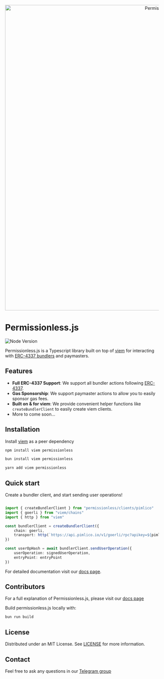 <p align="center"><a href="https://docs.pimlico/permissionless"><img width="1000" title="Permissionless" src='https://raw.githubusercontent.com/pimlicolabs/permissionless.js/main/assets/banner.png' /></a></p>

# Permissionless.js

![Node Version](https://img.shields.io/badge/node-20.x-green)

Permissionless.js is a Typescript library built on top of [viem](https://viem.sh) for interacting with [ERC-4337 bundlers](https://eips.ethereum.org/EIPS/eip-4337) and paymasters.

## Features

- **Full ERC-4337 Support**: We support all bundler actions following [ERC-4337](https://eips.ethereum.org/EIPS/eip-4337#rpc-methods-eth-namespace).
- **Gas Sponsorship**: We support paymaster actions to allow you to easily sponsor gas fees.
- **Built on & for viem**: We provide convenient helper functions like `createBundlerClient` to easily create viem clients.
- More to come soon...

## Installation

Install [viem](https://viem.sh) as a peer dependency

```bash
npm install viem permissionless
```

```bash
bun install viem permissionless
```

```bash
yarn add viem permissionless
```

## Quick start

Create a bundler client, and start sending user operations!

```typescript

import { createBundlerClient } from "permissionless/clients/pimlico"
import { goerli } from "viem/chains"
import { http } from "viem"

const bundlerClient = createBundlerClient({
    chain: goerli,
    transport: http(`https://api.pimlico.io/v1/goerli/rpc?apikey=${pimlicoApiKey}`) // Use any bundler url
})

const userOpHash = await bundlerClient.sendUserOperation({
    userOperation: signedUserOperation,
    entryPoint: entryPoint
})
```

For detailed documentation visit our [docs page](https://docs.pimlico.io/permissionless).


## Contributors

For a full explanation of Permissionless.js, please visit our [docs page](https://docs.pimlico.io/permissionless)

Build permissionless.js locally with:
```bash
bun run build
```

## License

Distributed under an MIT License. See [LICENSE](./LICENSE) for more information.

## Contact

Feel free to ask any questions in our [Telegram group](https://t.me/pimlicoHQ)
